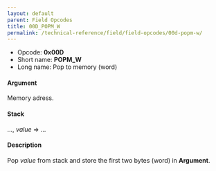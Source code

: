 ```yaml
---
layout: default
parent: Field Opcodes
title: 00D_POPM_W
permalink: /technical-reference/field/field-opcodes/00d-popm-w/
---
```


-   Opcode: **0x00D**
-   Short name: **POPM\_W**
-   Long name: Pop to memory (word)

#### Argument

Memory adress.

#### Stack

..., *value* =&gt; ...

#### Description

Pop *value* from stack and store the first two bytes (word) in **Argument**.
